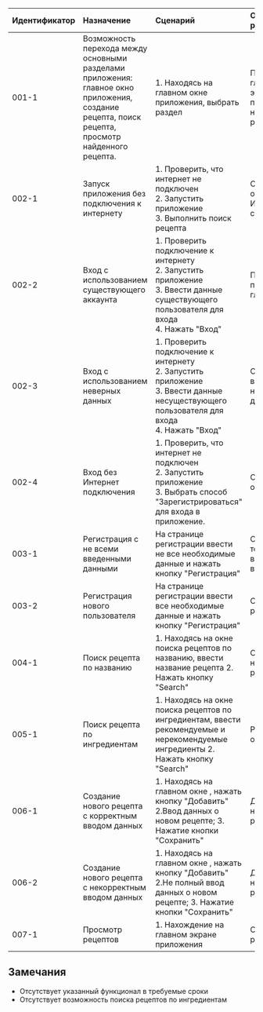 |Идентификатор|Назначение|Сценарий|Ожидаемый результат|Фактический результат| Оценка|
|:---|:---|:---|:---|:---|:---|
|001-1| Возможность перехода между основными разделами приложения: главное окно приложения, создание рецепта, поиск рецепта, просмотр найденного рецепта. | 1. Находясь на главном окне приложения, выбрать раздел | Перейти с главного экрана приложения на выбранный раздел |Осуществлен переход на выбранный раздел |Тест пройден |
|002-1| Запуск приложения без подключения к интернету|1. Проверить, что интернет не подключен <br /> 2. Запустить приложение <br /> 3. Выполнить поиск рецепта|Сообщение об отсутствии Интернет-соединения|Страница отстутвует|Тест не пройден|
|002-2| Вход с использованием существующего аккаунта|1. Проверить подключение к интернету <br /> 2. Запустить приложение <br /> 3. Ввести данные существующего пользователя для входа <br /> 4. Нажать "Вход"|Приложение переходит на главный экран|Отображение главного окна приложения|Тест пройден|
|002-3| Вход с использованием неверных данных|1. Проверить подключение к интернету <br /> 2. Запустить приложение <br /> 3. Ввести данные несуществующего пользователя для входа <br /> 4. Нажать "Вход"|Сообщение о вводе неверных данных|Сообщение выведено|Тест пройден|
|002-4| Вход без Интернет подключения|1. Проверить, что интернет не подключен <br /> 2. Запустить приложение <br /> 3. Выбрать способ "Зарегистрироваться" для входа в приложение.|Сообщение об ошибке||Тест пройден|
|003-1| Регистрация с не всеми введенными данными|На странице регистрации ввести не все необходимые данные и нажать кнопку "Регистрация"|Сообщение о том, что не все данные введены|Сообщение выведено|Тест пройден|
|003-2| Регистрация нового пользователя|На странице регистрации ввести все необходимые данные и нажать кнопку "Регистрация"|Сообщение о регистрации|Сообщение выведено|Тест пройден|
|004-1| Поиск рецепта по названию | 1. Находясь на окне поиска рецептов по названию, ввести название рецепта 2. Нажать кнопку  "Search" | Отображение найденных рецептов | Рецепты отображаются | Тест пройден |
|005-1| Поиск рецепта по ингредиентам | 1. Находясь на окне поиска рецептов по ингредиентам, ввести рекомендуемые и нерекомендуемые ингредиенты 2. Нажать кнопку  "Search" | Рецепты не отображаются | Страница пустая | Тест не пройден |
|006-1| Создание нового рецепта с корректным вводом данных| 1. Находясь на главном окне , нажать кнопку "Добавить" 2.Ввод данных о новом рецепте; 3. Нажатие кнопки "Сохранить"| Добавление нового рецепта| Отображение главного окна приложения |Тест пройден |
|006-2| Создание нового рецепта с некорректным вводом данных| 1. Находясь на главном окне , нажать кнопку "Добавить" 2.Не полный ввод данных о новом рецепте; 3. Нажатие кнопки "Сохранить"| Добавление нового рецепта| Отображение главного окна приложения |Тест пройден |
|007-1| Просмотр рецептов| 1. Нахождение на главном экране приложения| Отображение рецептов| Отображение рецептов |Тест пройден |

## Замечания
* Отсутствует указанный функционал в требуемые сроки  
* Отсутствует возможность поиска рецептов по ингредиентам 
